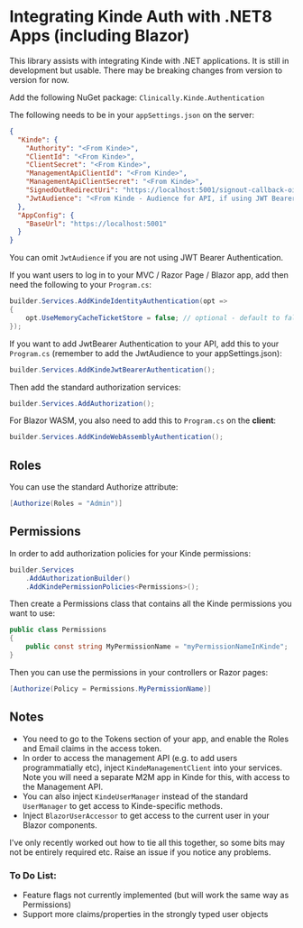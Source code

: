 # Integrating Kinde Auth with .NET8 Apps (including Blazor)

This library assists with integrating Kinde with .NET applications. It is still in development but usable. There may be breaking changes from version to version for now.

Add the following NuGet package:
```Clinically.Kinde.Authentication```

The following needs to be in your ```appSettings.json``` on the server:

```json
{
  "Kinde": {
    "Authority": "<From Kinde>",
    "ClientId": "<From Kinde>",
    "ClientSecret": "<From Kinde>",
    "ManagementApiClientId": "<From Kinde>",
    "ManagementApiClientSecret": "<From Kinde>",
    "SignedOutRedirectUri": "https://localhost:5001/signout-callback-oidc",
    "JwtAudience": "<From Kinde - Audience for API, if using JWT Bearer Auth in addition to Identity>"
  },
  "AppConfig": {
    "BaseUrl": "https://localhost:5001"
  }
}
```

You can omit ```JwtAudience``` if you are not using JWT Bearer Authentication.

If you want users to log in to your MVC / Razor Page / Blazor app, add then need the following to your ```Program.cs```:

```csharp 
builder.Services.AddKindeIdentityAuthentication(opt =>
{
    opt.UseMemoryCacheTicketStore = false; // optional - default to false
}); 
```

If you want to add JwtBearer Authentication to your API, add this to your ```Program.cs``` (remember to add the JwtAudience to your appSettings.json):

```csharp
builder.Services.AddKindeJwtBearerAuthentication();
```

Then add the standard authorization services:
    
  ```csharp
  builder.Services.AddAuthorization();
  ```

For Blazor WASM, you also need to add this to ```Program.cs``` on the **client**:
```csharp
builder.Services.AddKindeWebAssemblyAuthentication();
```

## Roles

You can use the standard Authorize attribute:

```csharp
[Authorize(Roles = "Admin")]
```

## Permissions

In order to add authorization policies for your Kinde permissions:

```csharp
builder.Services
    .AddAuthorizationBuilder()
    .AddKindePermissionPolicies<Permissions>();
``` 

Then create a Permissions class that contains all the Kinde permissions you want to use:

```csharp
public class Permissions
{
    public const string MyPermissionName = "myPermissionNameInKinde";
}
```

Then you can use the permissions in your controllers or Razor pages:

```csharp
[Authorize(Policy = Permissions.MyPermissionName)]
```

## Notes

- You need to go to the Tokens section of your app, and enable the Roles and Email claims in the access token.
- In order to access the management API (e.g. to add users programmatially etc), inject ```KindeManagementClient``` into
  your services. Note you will need a separate M2M app in Kinde for this, with access to the Management API.
- You can also inject ```KindeUserManager``` instead of the standard ```UserManager``` to get access to Kinde-specific
  methods.
- Inject ```BlazorUserAccessor``` to get access to the current user in your Blazor components.

I've only recently worked out how to tie all this together, so some bits may not be entirely required etc. Raise an issue if you notice any problems.

### To Do List:

- Feature flags not currently implemented (but will work the same way as Permissions)
- Support more claims/properties in the strongly typed user objects